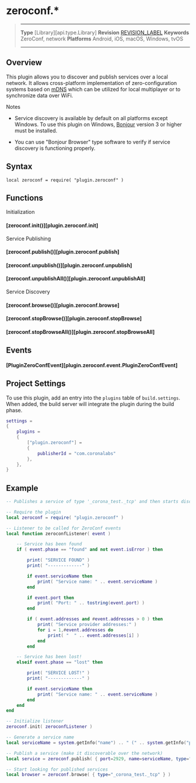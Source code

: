 # zeroconf.*

> --------------------- ------------------------------------------------------------------------------------------
> __Type__				[Library][api.type.Library]
> __Revision__			[REVISION_LABEL](REVISION_URL)
> __Keywords__			ZeroConf, network
> __Platforms__			Android, iOS, macOS, Windows, tvOS
> --------------------- ------------------------------------------------------------------------------------------


## Overview

This plugin allows you to discover and publish services over a local network. It allows <nobr>cross-platform</nobr> implementation of <nobr>zero-configuration</nobr> systems based on [mDNS](https://en.wikipedia.org/wiki/Multicast_DNS) which can be utilized for local multiplayer or to synchronize data over WiFi.

<div class="guide-notebox">
<div class="notebox-title">Notes</div>

* Service discovery is available by default on all platforms except Windows. To use this plugin on Windows, [Bonjour](https://support.apple.com/bonjour) version&nbsp;3 or higher must be installed.

* You can use "Bonjour&nbsp;Browser" type software to verify if service discovery is functioning properly.

</div>


## Syntax

	local zeroconf = require( "plugin.zeroconf" )


## Functions

<div class="small-header">

Initialization

</div>

#### [zeroconf.init()][plugin.zeroconf.init]

<div class="small-header">

Service Publishing

</div>

#### [zeroconf.publish()][plugin.zeroconf.publish]
#### [zeroconf.unpublish()][plugin.zeroconf.unpublish]
#### [zeroconf.unpublishAll()][plugin.zeroconf.unpublishAll]

<div class="small-header">

Service Discovery

</div>

#### [zeroconf.browse()][plugin.zeroconf.browse]
#### [zeroconf.stopBrowse()][plugin.zeroconf.stopBrowse]
#### [zeroconf.stopBrowseAll()][plugin.zeroconf.stopBrowseAll]


## Events

#### [PluginZeroConfEvent][plugin.zeroconf.event.PluginZeroConfEvent]


## Project Settings

To use this plugin, add an entry into the `plugins` table of `build.settings`. When added, the build server will integrate the plugin during the build phase.

``````lua
settings =
{
	plugins =
	{
		["plugin.zeroconf"] =
		{
			publisherId = "com.coronalabs"
		},
	},
}
``````


## Example

``````lua
-- Publishes a service of type '_corona_test._tcp' and then starts discovery for the service

-- Require the plugin
local zeroconf = require( "plugin.zeroconf" )

-- Listener to be called for ZeroConf events
local function zeroconfListener( event )

	-- Service has been found
	if ( event.phase == "found" and not event.isError ) then

		print( "SERVICE FOUND" )
		print( "-------------" )

		if event.serviceName then
			print( "Service name: " .. event.serviceName )
		end

		if event.port then
			print( "Port: " .. tostring(event.port) )
		end

		if ( event.addresses and #event.addresses > 0 ) then
			print( "Service provider addresses:" )
			for i = 1,#event.addresses do
				print( "  " .. event.addresses[i] )
			end
		end

	-- Service has been lost!
	elseif event.phase == "lost" then

		print( "SERVICE LOST!" )
		print( "-------------" )

		if event.serviceName then
			print( "Service name: " .. event.serviceName )
		end
	end
end

-- Initialize listener
zeroconf.init( zeroconfListener )

-- Generate a service name
local serviceName = system.getInfo("name") .. " (" .. system.getInfo("platformName") .. ")"

-- Publish a service (make it discoverable over the network)
local service = zeroconf.publish( { port=2929, name=serviceName, type="_corona_test._tcp" } )

-- Start looking for published services
local browser = zeroconf.browse( { type="_corona_test._tcp" } )
``````


<!---

``````lua
-- require the plugin
local zeroconf = require("plugin.zeroconf")


-- Setup a table to add entries to

local json = require("json")
local widget = require('widget')


local function onRowRender( event )
	local row = event.row
	local w,h = row.contentWidth, row.contentHeight
	local params = row.params

	t = display.newText( {
		parent = row,
		y = h*0.30,
		x = h*0.5,
		text = params.name,
		font = native.systemFontBold,
		align = "left",
	} )
	t:setFillColor( {0,0,} )
	t:translate( t.width*0.5, 0 )

	t = display.newText( {
		parent = row,
		y = h*0.7,
		x = h*0.5,
		text = params.address,
		align = "left",
	} )
	t:setFillColor( {0,0,} )
	t:translate( t.width*0.5, 0 )

end

local serviceTable = widget.newTableView({
	onRowRender = onRowRender
})


-- This listener would be called when service is found (or lost)
function listener( event )
	print( json.prettify(event) ) -- print whole message for debug purposes
	-- when service is found, add it to a table
	if event.phase == 'found' and not event.isError then
		addr = ""
		if event.addresses and #event.addresses > 0 then
			if #addr > 0 then
				addr = addr .. "   "
			end
			addr = addr .. event.addresses[1] .. ":" .. event.port
		end
		if event.hostname and #event.hostname>0 then
			if #addr > 0 then
				addr = addr .. "   "
			end
			addr = addr .. event.hostname .. ":" .. event.port
		end
		serviceTable:insertRow( {
			rowHeight = 35,
			params = {
				name = event.serviceName,
				address = addr ,
			}
	} )
	-- when service is lost, try removing it from a table
	elseif event.phase == 'lost' then
		for i=1,serviceTable:getNumRows( ) do
			local row = serviceTable:getRowAtIndex( i )
			if row and row.params.name == event.serviceName then
				serviceTable:deleteRow( i )
				break;
			end
		end
	end
end

-- initialize listener
zeroconf.init( listener )

-- Generate a name for a service provider
local name = system.getInfo("name") .. " (".. system.getInfo("platform") .. " " .. system.getInfo("platformVersion") .. ")"

-- Publish a service (make it discoverable over the network)
local service = zeroconf.publish{ port=2929, name=name, type='_corona_test._tcp' }

-- Start looking for published services
local browser = zeroconf.browse{ type='_corona_test._tcp' }

``````

-->
